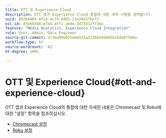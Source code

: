 ```yaml
---
title: OTT 및 Experience Cloud
description: OTT 앱과 Experience Cloud 통합에 대한 세부 사항을 살펴봅니다.
uuid: 89264403-0fc8-4c76-b001-22e20e57bef2
exl-id: dfeb0708-e744-4ff1-a644-3d77812f736a
feature: "Media Analytics, Experience Cloud Integration"
role: User, Admin, Data Engineer
source-git-commit: a73ba98e025e0a915a5136bb9e0d5bcbde875b0a
workflow-type: ht
source-wordcount: '41'
ht-degree: 100%

---
```


# OTT 및 Experience Cloud{#ott-and-experience-cloud}

OTT 앱과 Experience Cloud의 통합에 대한 자세한 내용은 Chromecast 및 Roku에 대한 &quot;설정&quot; 항목을 참조하십시오.

* [Chromecast 설정](/help/implementation/media-sdk/setup/set-up-chromecast.md)
* [Roku 설정](/help/implementation/media-sdk/setup/set-up-roku.md)
